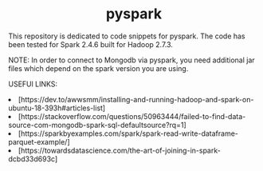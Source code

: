 <h1 align="center"> <b> pyspark </b></h1>
This repository is dedicated to code snippets for pyspark. The code has been tested for Spark 2.4.6 built for Hadoop 2.7.3.

NOTE: In order to connect to Mongodb via pyspark, you need additional jar files which depend on the spark version you are using.

USEFUl LINKS:
<li> [https://dev.to/awwsmm/installing-and-running-hadoop-and-spark-on-ubuntu-18-393h#articles-list]
 <li> [https://stackoverflow.com/questions/50963444/failed-to-find-data-source-com-mongodb-spark-sql-defaultsource?rq=1]
   <li>[https://sparkbyexamples.com/spark/spark-read-write-dataframe-parquet-example/]
<li> [https://towardsdatascience.com/the-art-of-joining-in-spark-dcbd33d693c]
